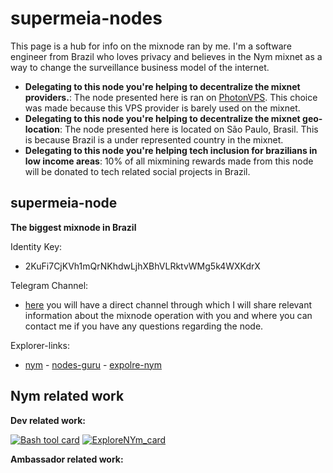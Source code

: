 # supermeia-nodes
This page is a hub for info on the mixnode ran by me. I'm a software engineer from Brazil who loves privacy and believes in the Nym mixnet as a way to change the surveillance business model of the internet.

* **Delegating to this node you're helping to decentralize the mixnet providers.**: The node presented here is ran on [PhotonVPS](https://www.photonvps.com/). This choice was made because this VPS provider is barely used on the mixnet.
* **Delegating to this node you're helping to decentralize the mixnet geo-location**: The node presented here is located on São Paulo, Brasil. This is because Brazil is a under represented country in the mixnet. 
* **Delegating to this node you're helping tech inclusion for brazilians in low income areas**: 10% of all mixmining rewards made from this node will be donated to tech related social projects in Brazil.
 
## supermeia-node
**The biggest mixnode in Brazil**

Identity Key:
*  2KuFi7CjKVh1mQrNKhdwLjhXBhVLRktvWMg5k4WXKdrX

Telegram Channel:
* [here](https://t.me/+Mr2-01bJqJQ3Njkx) you will have a direct channel through which I will share relevant information about the mixnode operation with you and where you can contact me if you have any questions regarding the node.

Explorer-links:
* [nym](https://explorer.nymtech.net/network-components/mixnode/927) - [nodes-guru](https://mixnet.explorers.guru/mixnode/2KuFi7CjKVh1mQrNKhdwLjhXBhVLRktvWMg5k4WXKdrX) - [expolre-nym](https://explorenym.net/mixnode/2kufi7cjkvh1mqrnkhdwljhxbhvlrktvwmg5k4wxkdrx/)

## Nym related work
**Dev related work:**

[![Bash tool card](https://github-readme-stats.vercel.app/api/pin/?username=P-R-I-S-M-Brasil&theme=dark&repo=mixFetchDemo)](https://github.com/P-R-I-S-M-Brasil/mixFetchDemo)
[![ExploreNYm_card](https://github-readme-stats.vercel.app/api/pin/?username=explorenym&theme=dark&repo=bash-tool)](https://github.com/ExploreNYM/bash-tool)

**Ambassador related work:**
